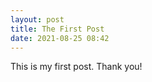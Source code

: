 ```yaml
---
layout: post
title: The First Post
date: 2021-08-25 08:42
---
```


This is my first post. Thank you!
